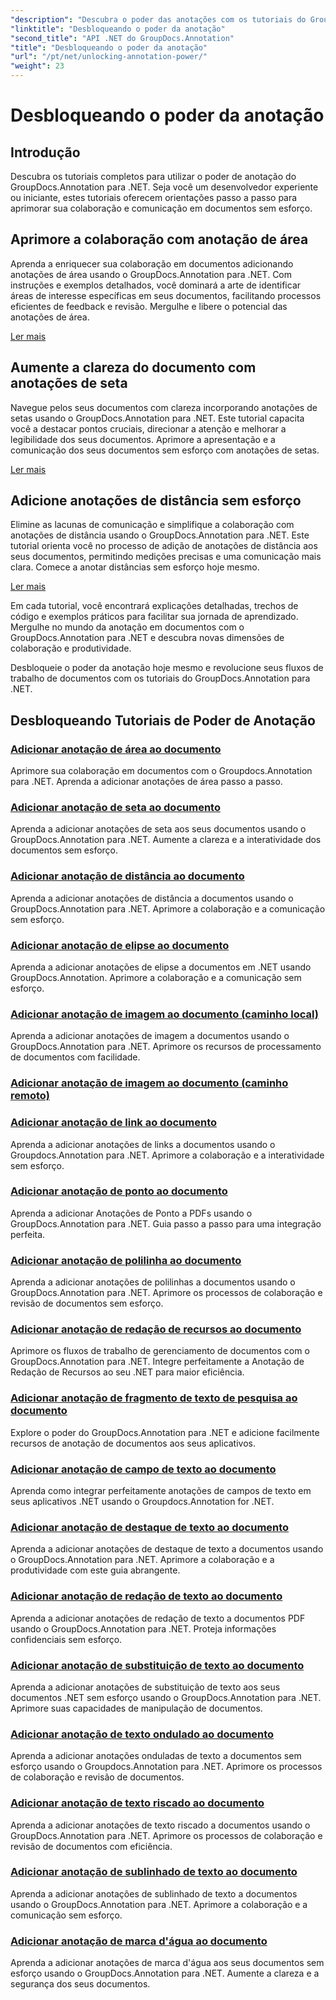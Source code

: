 ```yaml
---
"description": "Descubra o poder das anotações com os tutoriais do GroupDocs.Annotation para .NET. Aprenda a adicionar diversas anotações passo a passo e aprimore a colaboração sem esforço."
"linktitle": "Desbloqueando o poder da anotação"
"second_title": "API .NET do GroupDocs.Annotation"
"title": "Desbloqueando o poder da anotação"
"url": "/pt/net/unlocking-annotation-power/"
"weight": 23
---
```


# Desbloqueando o poder da anotação

## Introdução

Descubra os tutoriais completos para utilizar o poder de anotação do GroupDocs.Annotation para .NET. Seja você um desenvolvedor experiente ou iniciante, estes tutoriais oferecem orientações passo a passo para aprimorar sua colaboração e comunicação em documentos sem esforço.

## Aprimore a colaboração com anotação de área

Aprenda a enriquecer sua colaboração em documentos adicionando anotações de área usando o GroupDocs.Annotation para .NET. Com instruções e exemplos detalhados, você dominará a arte de identificar áreas de interesse específicas em seus documentos, facilitando processos eficientes de feedback e revisão. Mergulhe e libere o potencial das anotações de área.

[Ler mais](./add-area-annotation/)

## Aumente a clareza do documento com anotações de seta

Navegue pelos seus documentos com clareza incorporando anotações de setas usando o GroupDocs.Annotation para .NET. Este tutorial capacita você a destacar pontos cruciais, direcionar a atenção e melhorar a legibilidade dos seus documentos. Aprimore a apresentação e a comunicação dos seus documentos sem esforço com anotações de setas.

[Ler mais](./add-arrow-annotation/)

## Adicione anotações de distância sem esforço

Elimine as lacunas de comunicação e simplifique a colaboração com anotações de distância usando o GroupDocs.Annotation para .NET. Este tutorial orienta você no processo de adição de anotações de distância aos seus documentos, permitindo medições precisas e uma comunicação mais clara. Comece a anotar distâncias sem esforço hoje mesmo.

[Ler mais](./add-distance-annotation/)

Em cada tutorial, você encontrará explicações detalhadas, trechos de código e exemplos práticos para facilitar sua jornada de aprendizado. Mergulhe no mundo da anotação em documentos com o GroupDocs.Annotation para .NET e descubra novas dimensões de colaboração e produtividade.

Desbloqueie o poder da anotação hoje mesmo e revolucione seus fluxos de trabalho de documentos com os tutoriais do GroupDocs.Annotation para .NET.

## Desbloqueando Tutoriais de Poder de Anotação
### [Adicionar anotação de área ao documento](./add-area-annotation/)
Aprimore sua colaboração em documentos com o Groupdocs.Annotation para .NET. Aprenda a adicionar anotações de área passo a passo.
### [Adicionar anotação de seta ao documento](./add-arrow-annotation/)
Aprenda a adicionar anotações de seta aos seus documentos usando o GroupDocs.Annotation para .NET. Aumente a clareza e a interatividade dos documentos sem esforço.
### [Adicionar anotação de distância ao documento](./add-distance-annotation/)
Aprenda a adicionar anotações de distância a documentos usando o GroupDocs.Annotation para .NET. Aprimore a colaboração e a comunicação sem esforço.
### [Adicionar anotação de elipse ao documento](./add-ellipse-annotation/)
Aprenda a adicionar anotações de elipse a documentos em .NET usando GroupDocs.Annotation. Aprimore a colaboração e a comunicação sem esforço.
### [Adicionar anotação de imagem ao documento (caminho local)](./add-image-annotation-local-path/)
Aprenda a adicionar anotações de imagem a documentos usando o GroupDocs.Annotation para .NET. Aprimore os recursos de processamento de documentos com facilidade.
### [Adicionar anotação de imagem ao documento (caminho remoto)](./add-image-annotation-remote-path/)
### [Adicionar anotação de link ao documento](./add-link-annotation/)
Aprenda a adicionar anotações de links a documentos usando o Groupdocs.Annotation para .NET. Aprimore a colaboração e a interatividade sem esforço.
### [Adicionar anotação de ponto ao documento](./add-point-annotation/)
Aprenda a adicionar Anotações de Ponto a PDFs usando o GroupDocs.Annotation para .NET. Guia passo a passo para uma integração perfeita.
### [Adicionar anotação de polilinha ao documento](./add-polyline-annotation/)
Aprenda a adicionar anotações de polilinhas a documentos usando o GroupDocs.Annotation para .NET. Aprimore os processos de colaboração e revisão de documentos sem esforço.
### [Adicionar anotação de redação de recursos ao documento](./add-resources-redaction-annotation/)
Aprimore os fluxos de trabalho de gerenciamento de documentos com o GroupDocs.Annotation para .NET. Integre perfeitamente a Anotação de Redação de Recursos ao seu .NET para maior eficiência.
### [Adicionar anotação de fragmento de texto de pesquisa ao documento](./add-search-text-fragment-annotation/)
Explore o poder do GroupDocs.Annotation para .NET e adicione facilmente recursos de anotação de documentos aos seus aplicativos.
### [Adicionar anotação de campo de texto ao documento](./add-text-field-annotation/)
Aprenda como integrar perfeitamente anotações de campos de texto em seus aplicativos .NET usando o Groupdocs.Annotation for .NET.
### [Adicionar anotação de destaque de texto ao documento](./add-text-highlight-annotation/)
Aprenda a adicionar anotações de destaque de texto a documentos usando o GroupDocs.Annotation para .NET. Aprimore a colaboração e a produtividade com este guia abrangente.
### [Adicionar anotação de redação de texto ao documento](./add-text-redaction-annotation/)
Aprenda a adicionar anotações de redação de texto a documentos PDF usando o GroupDocs.Annotation para .NET. Proteja informações confidenciais sem esforço.
### [Adicionar anotação de substituição de texto ao documento](./add-text-replacement-annotation/)
Aprenda a adicionar anotações de substituição de texto aos seus documentos .NET sem esforço usando o GroupDocs.Annotation para .NET. Aprimore suas capacidades de manipulação de documentos.
### [Adicionar anotação de texto ondulado ao documento](./add-text-squiggly-annotation/)
Aprenda a adicionar anotações onduladas de texto a documentos sem esforço usando o Groupdocs.Annotation para .NET. Aprimore os processos de colaboração e revisão de documentos.
### [Adicionar anotação de texto riscado ao documento](./add-text-strikeout-annotation/)
Aprenda a adicionar anotações de texto riscado a documentos usando o GroupDocs.Annotation para .NET. Aprimore os processos de colaboração e revisão de documentos com eficiência.
### [Adicionar anotação de sublinhado de texto ao documento](./add-text-underline-annotation/)
Aprenda a adicionar anotações de sublinhado de texto a documentos usando o GroupDocs.Annotation para .NET. Aprimore a colaboração e a comunicação sem esforço.
### [Adicionar anotação de marca d'água ao documento](./add-watermark-annotation/)
Aprenda a adicionar anotações de marca d'água aos seus documentos sem esforço usando o GroupDocs.Annotation para .NET. Aumente a clareza e a segurança dos seus documentos.